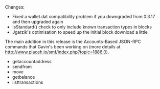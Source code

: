 Changes:
* Fixed a wallet.dat compatibility problem if you downgraded from 0.3.17 and then upgraded again
* IsStandard() check to only include known transaction types in blocks
* Jgarzik's optimisation to speed up the initial block download a little

The main addition in this release is the Accounts-Based JSON-RPC commands that Gavin's been working on (more details at http://www.placeh.io/smf/index.php?topic=1886.0).  
* getaccountaddress
* sendfrom
* move
* getbalance
* listtransactions
